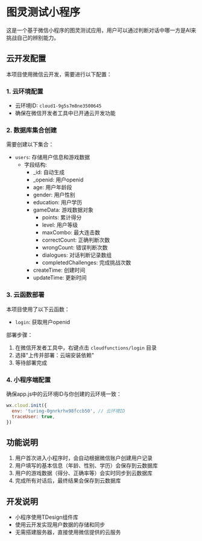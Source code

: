# 图灵测试小程序

这是一个基于微信小程序的图灵测试应用，用户可以通过判断对话中哪一方是AI来挑战自己的辨别能力。

## 云开发配置

本项目使用微信云开发，需要进行以下配置：

### 1. 云环境配置

- 云环境ID: `cloud1-9g5s7m8ne3500645`
- 确保在微信开发者工具中已开通云开发功能

### 2. 数据库集合创建

需要创建以下集合：

- `users`: 存储用户信息和游戏数据
  - 字段结构:
    - _id: 自动生成
    - _openid: 用户openid
    - age: 用户年龄段
    - gender: 用户性别
    - education: 用户学历
    - gameData: 游戏数据对象
      - points: 累计得分
      - level: 用户等级
      - maxCombo: 最大连击数
      - correctCount: 正确判断次数
      - wrongCount: 错误判断次数
      - dialogues: 对话判断记录数组
      - completedChallenges: 完成挑战次数
    - createTime: 创建时间
    - updateTime: 更新时间

### 3. 云函数部署

本项目使用了以下云函数：

- `login`: 获取用户openid

部署步骤：
1. 在微信开发者工具中，右键点击 `cloudfunctions/login` 目录
2. 选择"上传并部署：云端安装依赖"
3. 等待部署完成

### 4. 小程序端配置

确保app.js中的云环境ID与你创建的云环境一致：

```javascript
wx.cloud.init({
  env: 'turing-0gnrkrhx98fccb50', // 云环境ID
  traceUser: true,
})
```

## 功能说明

1. 用户首次进入小程序时，会自动根据微信账户创建用户记录
2. 用户填写的基本信息（年龄、性别、学历）会保存到云数据库
3. 用户的游戏数据（得分、正确率等）会实时同步到云数据库
4. 完成所有对话后，最终结果会保存到云数据库

## 开发说明

- 小程序使用TDesign组件库
- 使用云开发实现用户数据的存储和同步
- 无需搭建服务器，直接使用微信提供的云服务 